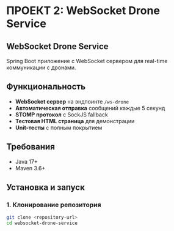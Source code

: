 # **ПРОЕКТ 2: WebSocket Drone Service**

## WebSocket Drone Service

Spring Boot приложение с WebSocket сервером для real-time коммуникации с дронами.

## Функциональность

- **WebSocket сервер** на эндпоинте `/ws-drone`
- **Автоматическая отправка** сообщений каждые 5 секунд
- **STOMP протокол** с SockJS fallback
- **Тестовая HTML страница** для демонстрации
- **Unit-тесты** с полным покрытием

## Требования

- Java 17+
- Maven 3.6+

## Установка и запуск

### 1. Клонирование репозитория
```bash
git clone <repository-url>
cd websocket-drone-service
